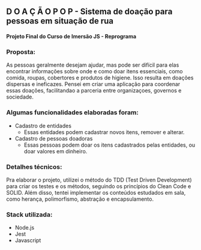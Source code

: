 
##  D O A Ç Ã O  P O P  - Sistema de doação para pessoas em situação de rua 


#### Projeto Final do Curso de Imersão JS - Reprograma

### Proposta: 
As pessoas geralmente desejam ajudar, mas pode ser difícil para elas encontrar informações sobre onde e como doar itens essenciais, como comida, roupas, cobertores e produtos de higiene. Isso resulta em doações dispersas e ineficazes. Pensei em criar uma aplicação para coordenar essas doações, facilitandao a parceria entre organizaçoes, governos e sociedade. 


### Algumas funcionalidades elaboradas foram: 
- Cadastro de entidades 
    - Essas entidades podem cadastrar novos itens, remover e alterar. 
- Cadastro de pessoas doadoras
    - Essas pessoas podem doar os itens cadastrados pelas entidades, ou doar valores em dinheiro. 

### Detalhes técnicos:
Pra elaborar o projeto, utilizei o método do TDD (Test Driven Development) para criar os testes e os métodos, seguindo os princípios do Clean Code e SOLID.
Além disso, tentei implementar os conteúdos estudados em sala, como herança, polimorfismo, abstração e encapsulamento. 

### Stack utilizada:
- Node.js
- Jest
- Javascript  

